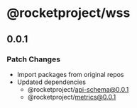 # @rocketproject/wss

## 0.0.1

### Patch Changes

- Import packages from original repos
- Updated dependencies
  - @rocketproject/api-schema@0.0.1
  - @rocketproject/metrics@0.0.1
